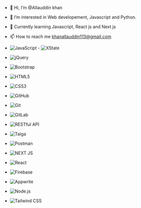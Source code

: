 - 👋 Hi, I’m @Allauddin khan
- 👀 I’m interested in Web developement, Javascript and Python.
- 🌱 Currently learning Javascript, React js and Next js
 
- 📫 How to reach me khanallauddin113@gmail.com
- ![JavaScript](https://img.shields.io/badge/javascript-%23F7DF1E.svg?style=for-the-badge&logo=javascript&logoColor=black) - ![XState](https://img.shields.io/badge/xstate-%230077B5.svg?style=for-the-badge&logo=xstate&logoColor=white)
- ![jQuery](https://img.shields.io/badge/jquery-%230769AD.svg?style=for-the-badge&logo=jquery&logoColor=white)  
- ![Bootstrap](https://img.shields.io/badge/bootstrap-%23563D7C.svg?style=for-the-badge&logo=bootstrap&logoColor=white)  
- ![HTML5](https://img.shields.io/badge/html5-%23E34F26.svg?style=for-the-badge&logo=html5&logoColor=white)  
- ![CSS3](https://img.shields.io/badge/css3-%231572B6.svg?style=for-the-badge&logo=css3&logoColor=white)  
- ![GitHub](https://img.shields.io/badge/github-%23121011.svg?style=for-the-badge&logo=github&logoColor=white)  
- ![Git](https://img.shields.io/badge/git-%23F05033.svg?style=for-the-badge&logo=git&logoColor=white)  
- ![GitLab](https://img.shields.io/badge/gitlab-%23FC6D26.svg?style=for-the-badge&logo=gitlab&logoColor=white)  
- ![RESTful API](https://img.shields.io/badge/REST-API-%23000000.svg?style=for-the-badge&logo=postman&logoColor=white)  
- ![Taiga](https://img.shields.io/badge/taiga-%23448A36.svg?style=for-the-badge&logo=taiga&logoColor=white)  
- ![Postman](https://img.shields.io/badge/postman-%23FF6C37.svg?style=for-the-badge&logo=postman&logoColor=white)
- ![NEXT JS](https://img.shields.io/badge/Next.js-%23FF6C37.svg?style=for-the-badge&logo=Next.js&logoColor=white)
- ![React](https://img.shields.io/badge/React-%23FF6C37.svg?style=for-the-badge&logo=React&logoColor=white)
- ![Firebase](https://img.shields.io/badge/Firebase-%23FF6C37.svg?style=for-the-badge&logo=Firebase&logoColor=white)
- ![Appwrite](https://img.shields.io/badge/Appwrite-%23FF6C37.svg?style=for-the-badge&logo=Appwrite&logoColor=white)
- ![Node.js](https://img.shields.io/badge/Node.js-%23FF6C37.svg?style=for-the-badge&logo=Node.js&logoColor=white)
- ![Tailwind CSS](https://img.shields.io/badge/Tailwind-%23FF6C37.svg?style=for-the-badge&logo=Tailwind&logoColor=white)

<!---
allauddin123982/allauddin123982 is a ✨ special ✨ repository because its `README.md` (this file) appears on your GitHub profile.
You can click the Preview link to take a look at your changes.
--->
